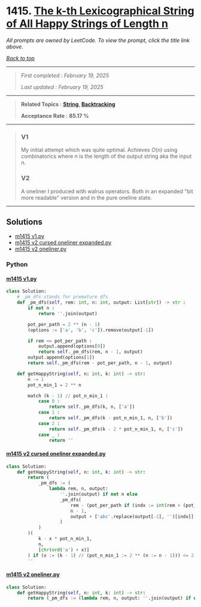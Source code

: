 # 1415. [The k-th Lexicographical String of All Happy Strings of Length n](<https://leetcode.com/problems/the-k-th-lexicographical-string-of-all-happy-strings-of-length-n>)

*All prompts are owned by LeetCode. To view the prompt, click the title link above.*

*[Back to top](<../README.md>)*

------

> *First completed : February 19, 2025*
>
> *Last updated : February 19, 2025*

------

> **Related Topics** : **[String](<by_topic/String.md>), [Backtracking](<by_topic/Backtracking.md>)**
>
> **Acceptance Rate** : **85.17 %**

------

> ### V1
> 
> My initial attempt which was quite optimal. Achieves $O(n)$ using combinatorics where $n$ is the length of the output string aka the input $n$.
> 
> ### V2
> 
> A oneliner I produced with walrus operators. Both in an expanded "bit more readable" version and in the pure oneline state.
> 

------

## Solutions

- [m1415 v1.py](<../my-submissions/m1415 v1.py>)
- [m1415 v2 cursed oneliner expanded.py](<../my-submissions/m1415 v2 cursed oneliner expanded.py>)
- [m1415 v2 oneliner.py](<../my-submissions/m1415 v2 oneliner.py>)
### Python
#### [m1415 v1.py](<../my-submissions/m1415 v1.py>)
```Python
class Solution:
    # _pm_dfs stands for premature dfs
    def _pm_dfs(self, rem: int, n: int, output: List[str]) -> str :
        if not n :
            return ''.join(output)

        pot_per_path = 2 ** (n - 1)
        (options := ['a', 'b', 'c']).remove(output[-1])

        if rem <= pot_per_path :
            output.append(options[0])
            return self._pm_dfs(rem, n - 1, output)
        output.append(options[1])
        return self._pm_dfs(rem - pot_per_path, n - 1, output)

    def getHappyString(self, n: int, k: int) -> str:
        n -= 1
        pot_n_min_1 = 2 ** n

        match (k - 1) // pot_n_min_1 :
            case 0 :
                return self._pm_dfs(k, n, ['a'])
            case 1 :
                return self._pm_dfs(k - pot_n_min_1, n, ['b'])
            case 2 :
                return self._pm_dfs(k - 2 * pot_n_min_1, n, ['c'])
            case _ :
                return ''

```

#### [m1415 v2 cursed oneliner expanded.py](<../my-submissions/m1415 v2 cursed oneliner expanded.py>)
```Python
class Solution:
    def getHappyString(self, n: int, k: int) -> str:
        return (
            _pm_dfs := (
                lambda rem, n, output: 
                    ''.join(output) if not n else 
                    _pm_dfs(
                        rem - (pot_per_path if (indx := int(rem > (pot_per_path := 2 ** (n - 1)))) else 0), 
                        n - 1, 
                        output + ['abc'.replace(output[-1], '')[indx]]
                    )
            )
        )(
            k - x * pot_n_min_1,
            n, 
            [chr(ord('a') + x)]
        ) if (x := (k - 1) // (pot_n_min_1 := 2 ** (n := n - 1))) <= 2 else \
        ''
```

#### [m1415 v2 oneliner.py](<../my-submissions/m1415 v2 oneliner.py>)
```Python
class Solution:
    def getHappyString(self, n: int, k: int) -> str:
        return (_pm_dfs := (lambda rem, n, output: ''.join(output) if not n else _pm_dfs(rem - (pot_per_path if (indx := int(rem > (pot_per_path := 2 ** (n - 1)))) else 0), n - 1, output + ['abc'.replace(output[-1], '')[indx]])))(k - x * pot_n_min_1,n, [chr(ord('a') + x)]) if (x := (k - 1) // (pot_n_min_1 := 2 ** (n := n - 1))) <= 2 else ''
```

